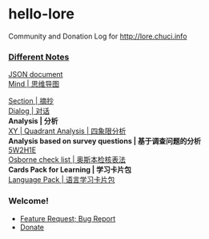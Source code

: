 # hello-lore
Community and Donation Log for http://lore.chuci.info

### [Different Notes](https://github.com/taurenshaman/hello-lore/tree/master/docs)
[JSON document](https://github.com/taurenshaman/hello-lore/blob/master/docs/json-document.md)  
[Mind | 思维导图](https://github.com/taurenshaman/hello-lore/blob/master/docs/mind.md)  

[Section | 摘抄](https://github.com/taurenshaman/hello-lore/blob/master/docs/section.md)  
[Dialog | 对话](https://github.com/taurenshaman/hello-lore/blob/master/docs/dialog.md)  
**Analysis | 分析**  
[XY | Quadrant Analysis | 四象限分析](https://github.com/taurenshaman/hello-lore/blob/master/docs/xy.md)  
**Analysis based on survey questions | 基于调查问题的分析**  
[5W2H1E](https://github.com/taurenshaman/hello-lore/blob/master/docs/5w2h1e.md)  
[Osborne check list | 奥斯本检核表法](https://github.com/taurenshaman/hello-lore/blob/master/docs/osborne-check-list.md)  
**Cards Pack for Learning | 学习卡片包**  
[Language Pack | 语言学习卡片包](https://github.com/taurenshaman/hello-lore/blob/master/docs/language-pack.md)  

### Welcome!
* [Feature Request; Bug Report](https://github.com/taurenshaman/hello-lore/issues)
* [Donate](https://github.com/taurenshaman/hello-lore/wiki/Donate!)
